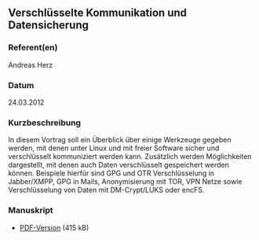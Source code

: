 
 
## Verschlüsselte Kommunikation und Datensicherung


### Referent(en)
 Andreas Herz

### Datum
 24.03.2012

### Kurzbeschreibung
 In diesem Vortrag soll ein Überblick über einige Werkzeuge gegeben werden, mit denen unter Linux und mit freier Software sicher und verschlüsselt kommuniziert werden kann. Zusätzlich werden Möglichkeiten dargestellt, mit denen auch Daten verschlüsselt gespeichert werden können. Beispiele hierfür sind GPG und OTR Verschlüsselung in Jabber/XMPP, GPG in Mails, Anonymisierung mit TOR, VPN Netze sowie Verschlüsselung von Daten mit DM-Crypt/LUKS oder encFS.

### Manuskript

          
* [PDF-Version](/download/Vortraege/Verschluesselung_LIT_2012.pdf) (415 kB)
                 
      
  

